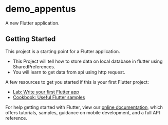 # demo_appentus

A new Flutter application.

## Getting Started

This project is a starting point for a Flutter application.
- This Project will tell how to store data on local database in flutter using SharedPreferences.
- You will learn to get data from api using http request.

A few resources to get you started if this is your first Flutter project:

- [Lab: Write your first Flutter app](https://flutter.dev/docs/get-started/codelab)
- [Cookbook: Useful Flutter samples](https://flutter.dev/docs/cookbook)

For help getting started with Flutter, view our
[online documentation](https://flutter.dev/docs), which offers tutorials,
samples, guidance on mobile development, and a full API reference.

